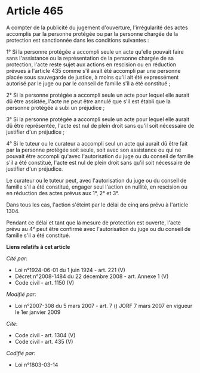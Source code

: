 # Article 465

A compter de la publicité du jugement d'ouverture, l'irrégularité des actes accomplis par la personne protégée ou par la
personne chargée de la protection est sanctionnée dans les conditions suivantes : 

1° Si la personne protégée a accompli seule un acte qu'elle pouvait faire sans l'assistance ou la représentation de la
personne chargée de sa protection, l'acte reste sujet aux actions en rescision ou en réduction prévues à l'article 435 comme
s'il avait été accompli par une personne placée sous sauvegarde de justice, à moins qu'il ait été expressément autorisé par
le juge ou par le conseil de famille s'il a été constitué ; 

2° Si la personne protégée a accompli seule un acte pour lequel elle aurait dû être assistée, l'acte ne peut être annulé que
s'il est établi que la personne protégée a subi un préjudice ; 

3° Si la personne protégée a accompli seule un acte pour lequel elle aurait dû être représentée, l'acte est nul de plein
droit sans qu'il soit nécessaire de justifier d'un préjudice ; 

4° Si le tuteur ou le curateur a accompli seul un acte qui aurait dû être fait par la personne protégée soit seule, soit avec
son assistance ou qui ne pouvait être accompli qu'avec l'autorisation du juge ou du conseil de famille s'il a été constitué,
l'acte est nul de plein droit sans qu'il soit nécessaire de justifier d'un préjudice. 

Le curateur ou le tuteur peut, avec l'autorisation du juge ou du conseil de famille s'il a été constitué, engager seul
l'action en nullité, en rescision ou en réduction des actes prévus aux 1°, 2° et 3°. 

Dans tous les cas, l'action s'éteint par le délai de cinq ans prévu à l'article 1304. 

Pendant ce délai et tant que la mesure de protection est ouverte, l'acte prévu au 4° peut être confirmé avec l'autorisation
du juge ou du conseil de famille s'il a été constitué.

**Liens relatifs à cet article**

_Cité par_:

  - Loi n°1924-06-01 du 1 juin 1924 - art. 221 (V)
  - Décret n°2008-1484 du 22 décembre 2008 - art. Annexe 1 (V)
  - Code civil - art. 1150 (V)

_Modifié par_:

  - Loi n°2007-308 du 5 mars 2007 - art. 7 () JORF 7 mars 2007 en vigueur le 1er janvier 2009

_Cite_:

  - Code civil - art. 1304 (V)
  - Code civil - art. 435 (V)

_Codifié par_:

  - Loi n°1803-03-14
